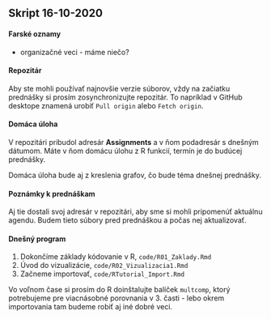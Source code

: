 ## Skript 16-10-2020

#### Farské oznamy

- organizačné veci - máme niečo?

#### Repozitár

Aby ste mohli používať najnovšie verzie súborov, vždy na začiatku prednášky si prosím zosynchronizujte repozitár. To napríklad v GitHub desktope znamená urobiť `Pull origin` alebo  `Fetch origin`.

#### Domáca úloha

V repozitári pribudol adresár __Assignments__ a v ňom podadresár s dnešným dátumom. Máte v ňom domácu úlohu z R funkcií, termín je do budúcej prednášky. 

Domáca úloha bude aj z kreslenia grafov, čo bude téma dnešnej  prednášky. 

#### Poznámky k prednáškam

Aj tie dostali svoj adresár v repozitári, aby sme si mohli pripomenúť aktuálnu agendu. Budem tieto súbory pred prednáškou a počas nej aktualizovať.

#### Dnešný program

1. Dokončíme základy kódovanie v R, `code/R01_Zaklady.Rmd`
2. Úvod do vizualizácie, `code/R02_Vizualizacia1.Rmd`
3. Začneme importovať, `code/RTutorial_Import.Rmd`

Vo voľnom čase si prosím do R doinštalujte balíček `multcomp`, ktorý potrebujeme pre viacnásobné porovnania v 3. časti - lebo okrem importovania tam budeme robiť aj iné dobré veci.



